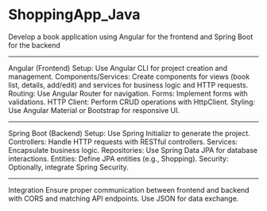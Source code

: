 # ShoppingApp_Java
 Develop a book application using Angular for the frontend and Spring Boot for the backend
 **************************************************************************************
 Angular (Frontend)
Setup: Use Angular CLI for project creation and management.
Components/Services: Create components for views (book list, details, add/edit) and services for business logic and HTTP requests.
Routing: Use Angular Router for navigation.
Forms: Implement forms with validations.
HTTP Client: Perform CRUD operations with HttpClient.
Styling: Use Angular Material or Bootstrap for responsive UI.
*****************************************************************************************
Spring Boot (Backend)
Setup: Use Spring Initializr to generate the project.
Controllers: Handle HTTP requests with RESTful controllers.
Services: Encapsulate business logic.
Repositories: Use Spring Data JPA for database interactions.
Entities: Define JPA entities (e.g., Shopping).
Security: Optionally, integrate Spring Security.
*****************************************************************************************
Integration
Ensure proper communication between frontend and backend with CORS and matching API endpoints.
Use JSON for data exchange.
